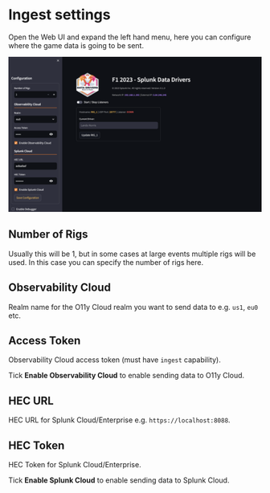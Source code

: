 # Ingest settings

Open the Web UI and expand the left hand menu, here you can configure where the game data is going to be sent.

![Listener Down](/assets/screenshots/f1_2023_web_ui_settings.png)

## Number of Rigs

Usually this will be 1, but in some cases at large events multiple rigs will be used. In this case you can specify the number of rigs here.

## Observability Cloud

Realm name for the O11y Cloud realm you want to send data to e.g. `us1`, `eu0` etc.

## Access Token

Observability Cloud access token (must have `ingest` capability).

Tick **Enable Observability Cloud** to enable sending data to O11y Cloud.

## HEC URL

HEC URL for Splunk Cloud/Enterprise e.g. `https://localhost:8088`.

## HEC Token

HEC Token for Splunk Cloud/Enterprise.

Tick **Enable Splunk Cloud** to enable sending data to Splunk Cloud.
